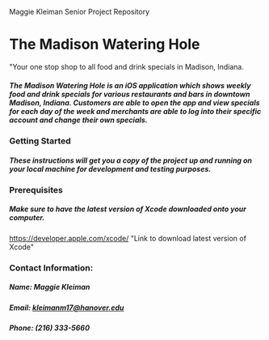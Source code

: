 Maggie Kleiman Senior Project Repository

# The Madison Watering Hole
"Your one stop shop to all food and drink specials in Madison, Indiana. 

##### The Madison Watering Hole is an iOS application which shows weekly food and drink specials for various restaurants and bars in downtown Madison, Indiana. Customers are able to open the app and view specials for each day of the week and merchants are able to log into their specific account and change their own specials. 


### Getting Started
##### These instructions will get you a copy of the project up and running on your local machine for development and testing purposes.


### Prerequisites
##### Make sure to have the latest version of Xcode downloaded onto your computer.
https://developer.apple.com/xcode/ "Link to download latest version of Xcode"


### Contact Information:
##### Name: Maggie Kleiman 
##### Email: kleimanm17@hanover.edu
##### Phone: (216) 333-5660 
   


